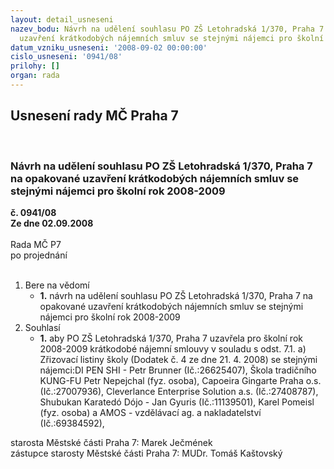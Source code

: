```yaml
---
layout: detail_usneseni
nazev_bodu: Návrh na udělení souhlasu PO ZŠ Letohradská 1/370, Praha 7 na opakované
  uzavření krátkodobých nájemních smluv se stejnými nájemci pro školní rok 2008-2009
datum_vzniku_usneseni: '2008-09-02 00:00:00'
cislo_usneseni: '0941/08'
prilohy: []
organ: rada
---
```

<div id="ucUsn_pList" class="usn">
	<span><h2>Usnesení rady MČ Praha 7 </h2>
<br></span><div class="standBody">
<span><h3>Návrh na udělení souhlasu PO ZŠ Letohradská 1/370, Praha 7 na opakované uzavření krátkodobých nájemních smluv se stejnými nájemci pro školní rok 2008-2009</h3></span><div class="center">
		<strong>č. 0941/08</strong><br>
	</div>
<div class="center">
		<strong>Ze dne 02.09.2008</strong><br><br>
	</div>Rada MČ P7<br> po projednání<br><br><ol>
<li>Bere na vědomí<ul><li>
<strong>1.</strong> návrh na udělení souhlasu PO ZŠ Letohradská 1/370, Praha 7 na opakované uzavření krátkodobých nájemních smluv se stejnými nájemci pro školní rok 2008-2009</li></ul>
</li>
<li>Souhlasí<ul><li>
<strong>1.</strong> aby PO ZŠ Letohradská 1/370, Praha 7  uzavřela pro školní rok 2008-2009 krátkodobé nájemní smlouvy v souladu s odst. 7.1. a) Zřizovací listiny školy (Dodatek č. 4 ze dne 21. 4. 2008)  se stejnými nájemci:DI PEN SHI - Petr Brunner (Ič.:26625407), Škola tradičního KUNG-FU Petr Nepejchal (fyz. osoba), Capoeira Gingarte Praha o.s. (Ič.:27007936), Cleverlance Enterprise Solution a.s. (Ič.:27408787), Shubukan Karatedó Dójo - Jan Gyuris (Ič.:11139501), Karel Pomeisl (fyz. osoba) a AMOS - vzdělávací ag. a nakladatelství (Ič.:69384592), </li></ul>
</li>
</ol>starosta Městské části Praha 7: Marek Ječmének<br>zástupce starosty Městské části Praha 7: MUDr. Tomáš Kaštovský 
</div>
</div>